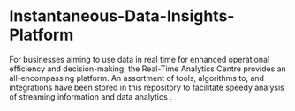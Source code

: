# Instantaneous-Data-Insights-Platform
For businesses aiming to use data in real time for enhanced operational efficiency and decision-making, the Real-Time Analytics Centre provides an all-encompassing platform. An assortment of tools, algorithms to, and integrations have been stored in this repository to facilitate speedy analysis of streaming information and data analytics .
